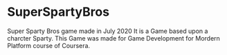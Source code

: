 # SuperSpartyBros
Super Sparty Bros game made in July 2020
It is a Game based upon a charcter Sparty. This Game was made for Game Development for Mordern Platform course of Coursera.

